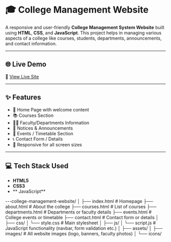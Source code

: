 # 🎓 College Management Website

A responsive and user-friendly **College Management System Website** built using **HTML**, **CSS**, and **JavaScript**. This project helps in managing various aspects of a college like courses, students, departments, announcements, and contact information.

---

## 🌐 Live Demo

🔗 [View Live Site](https://coruscating-pithivier-ad1b92.netlify.app/)

---

## ✨ Features

- 🏫 Home Page with welcome content
- 📚 Courses Section
- 👩‍🏫 Faculty/Departments Information
- 📰 Notices & Announcements
- 📅 Events / Timetable Section
- 📞 Contact Form / Details
- 📱 Responsive for all screen sizes

---

## 💻 Tech Stack Used

- **HTML5**
- **CSS3**
- ** JavaScript**

---college-management-website/
│
├── index.html                 # Homepage
├── about.html                 # About the college
├── courses.html               # List of courses
├── departments.html           # Departments or faculty details
├── events.html                # College events or timetable
├── contact.html               # Contact form or details
│
├── css/
│   └── style.css              # Main stylesheet
│
├── js/
│   └── script.js              # JavaScript functionality (navbar, form validation etc.)
│
├── assets/
│   ├── images/                # All website images (logo, banners, faculty photos)
│   └── icons/


